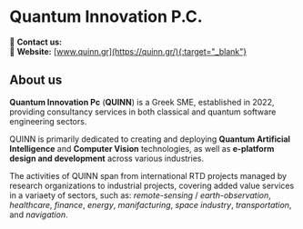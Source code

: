 # Quantum Innovation P.C.

📧 **Contact us:** []()  
🔗 **Website:** [www.quinn.gr](https://quinn.gr/){:target="_blank"} 

## About us

**Quantum Innovation Pc** (**QUINN**) is a Greek SME, established in 2022, providing consultancy
services in both classical and quantum software engineering sectors.

QUINN is primarily dedicated to creating and deploying **Quantum Artificial Intelligence** and
**Computer Vision** technologies, as well as **e-platform design and development** across various
industries.

The activities of QUINN span from international RTD projects managed by research organizations
to industrial projects, covering added value services in a variaety of sectors, such as:
_remote-sensing_ / _earth-observation_, _healthcare_, _finance_, _energy_, _manifacturing_,
_space industry_, _transportation_, and _navigation_.

<!--
[Markdown](https://docs.github.com/github/writing-on-github/getting-started-with-writing-and-formatting-on-github/basic-writing-and-formatting-syntax)
-->

